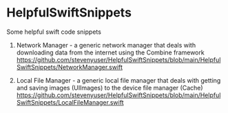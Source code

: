 # HelpfulSwiftSnippets
Some helpful swift code snippets

1) Network Manager - a generic network manager that deals with downloading data from the internet using the Combine framework
https://github.com/stevenyuser/HelpfulSwiftSnippets/blob/main/HelpfulSwiftSnippets/NetworkManager.swift 

2) Local File Manager - a generic local file manager that deals with getting and saving images (UIImages) to the device file manager (Cache)
https://github.com/stevenyuser/HelpfulSwiftSnippets/blob/main/HelpfulSwiftSnippets/LocalFileManager.swift 
